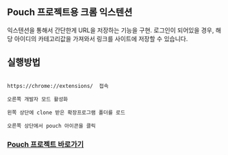 ## Pouch 프로젝트용 크롬 익스텐션

익스텐션을 통해서 간단한게 URL을 저장하는 기능을 구현.
로그인이 되어있을 경우, 해당 아이디의 카테고리값을 가져와서 링크를 사이트에 저장할 수 있습니다.

## 실행방법

```

https://chrome://extensions/  접속

오른쪽 개발자 모드 활성화

왼쪽 상단에 clone 받은 확장프로그램 폴더를 로드

오른쪽 상단에서 pouch 아이콘을 클릭

```

### [Pouch 프로젝트 바로가기](https://github.com/choiwono/pouch)

